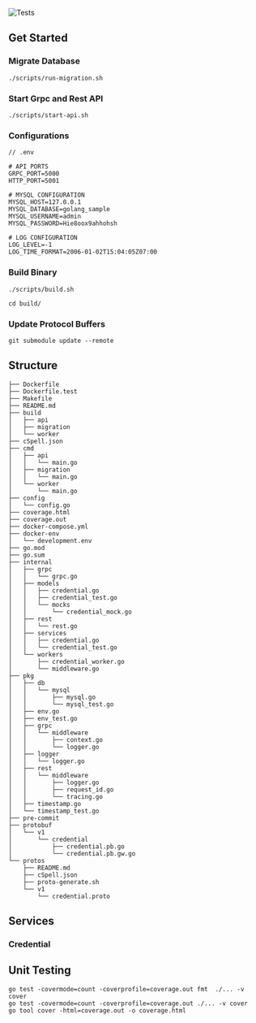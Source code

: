 ![Tests](https://github.com/duongnv129/golang-sample/workflows/Tests/badge.svg?branch=master)

## Get Started

### Migrate Database

```
./scripts/run-migration.sh
```

### Start Grpc and Rest API

```
./scripts/start-api.sh
```

### Configurations

```
// .env

# API PORTS
GRPC_PORT=5000
HTTP_PORT=5001

# MYSQL CONFIGURATION
MYSQL_HOST=127.0.0.1
MYSQL_DATABASE=golang_sample
MYSQL_USERNAME=admin
MYSQL_PASSWORD=Hie8oox9ahhohsh

# LOG CONFIGURATION
LOG_LEVEL=-1
LOG_TIME_FORMAT=2006-01-02T15:04:05Z07:00
```

### Build Binary

```
./scripts/build.sh
```
```
cd build/
```

### Update Protocol Buffers

```
git submodule update --remote
```

## Structure

```
├── Dockerfile
├── Dockerfile.test
├── Makefile
├── README.md
├── build
│   ├── api
│   ├── migration
│   └── worker
├── cSpell.json
├── cmd
│   ├── api
│   │   └── main.go
│   ├── migration
│   │   └── main.go
│   └── worker
│       └── main.go
├── config
│   └── config.go
├── coverage.html
├── coverage.out
├── docker-compose.yml
├── docker-env
│   └── development.env
├── go.mod
├── go.sum
├── internal
│   ├── grpc
│   │   └── grpc.go
│   ├── models
│   │   ├── credential.go
│   │   ├── credential_test.go
│   │   └── mocks
│   │       └── credential_mock.go
│   ├── rest
│   │   └── rest.go
│   ├── services
│   │   ├── credential.go
│   │   └── credential_test.go
│   └── workers
│       ├── credential_worker.go
│       └── middleware.go
├── pkg
│   ├── db
│   │   └── mysql
│   │       ├── mysql.go
│   │       └── mysql_test.go
│   ├── env.go
│   ├── env_test.go
│   ├── grpc
│   │   └── middleware
│   │       ├── context.go
│   │       └── logger.go
│   ├── logger
│   │   └── logger.go
│   ├── rest
│   │   └── middleware
│   │       ├── logger.go
│   │       ├── request_id.go
│   │       └── tracing.go
│   ├── timestamp.go
│   └── timestamp_test.go
├── pre-commit
├── protobuf
│   └── v1
│       └── credential
│           ├── credential.pb.go
│           └── credential.pb.gw.go
└── protos
    ├── README.md
    ├── cSpell.json
    ├── proto-generate.sh
    └── v1
        └── credential.proto
```


## Services
### Credential

## Unit Testing

```
go test -covermode=count -coverprofile=coverage.out fmt  ./... -v cover
go test -covermode=count -coverprofile=coverage.out ./... -v cover
go tool cover -html=coverage.out -o coverage.html
```

